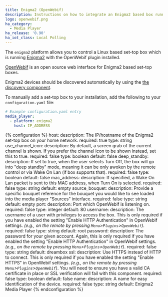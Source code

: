 ```yaml
---
title: Enigma2 (OpenWebif)
description: Instructions on how to integrate an Enigma2 based box running OpenWebif into Home Assistant.
logo: openwebif.png
ha_category:
  - Media Player
ha_release: '0.90'
ha_iot_class: Local Polling
---
```


The `enigma2` platform allows you to control a Linux based set-top box which is running [Enigma2](https://github.com/oe-alliance/oe-alliance-enigma2) with the OpenWebif plugin installed.

[OpenWebif](https://github.com/E2OpenPlugins/e2openplugin-OpenWebif) is an open source web interface for Enigma2 based set-top boxes.

Enigma2 devices should be discovered automatically by using the [the discovery component](/integrations/discovery/).

To manually add a set-top box to your installation, add the following to your `configuration.yaml` file:

```yaml
# Example configuration.yaml entry
media_player:
  - platform: enigma2
    host: IP_ADDRESS
```

{% configuration %}
  host:
    description: The IP/hostname of the Enigma2 set-top box on your home network.
    required: true
    type: string
  use_channel_icon:
    description: By default, a screen grab of the current channel is shown. If you prefer the channel icon to be shown instead, set this to true.
    required: false
    type: boolean
    default: false
  deep_standby:
    description: If set to true, when the user selects Turn Off, the box will go into "deep standby" mode, meaning it can be only awoken by the remote control or via Wake On Lan (if box supports that).
    required: false
    type: boolean
    default: false
  mac_address:
    description: If specified, a Wake On Lan packet is sent to this MAC address, when Turn On is selected.
    required: false
    type: string
    default: empty
  source_bouquet:
    description: Provide a specific bouquet reference for the bouquet you would like to see loaded into the media player "Sources" interface.
    required: false
    type: string
    default: empty
  port:
    description: Port which OpenWebif is listening on.
    required: false
    type: integer
    default: 80
  username:
    description: The username of a user with privileges to access the box. This is only required if you have enabled the setting "Enable HTTP Authentication" in OpenWebif settings. _(e.g., on the remote by pressing `Menu`>`Plugins`>`OpenWebif`)_.
    required: false
    type: string
    default: root
  password:
    description: The password for your given account. Again, this is only required if you have enabled the setting "Enable HTTP Authentication" in OpenWebif settings. _(e.g., on the remote by pressing `Menu`>`Plugins`>`OpenWebif`)_.
    required: false
    type: string
    default: dreambox
  ssl:
    description: Use HTTPS instead of HTTP to connect. This is only required if you have enabled the setting "Enable HTTPS" in OpenWebif settings. _(e.g., on the remote by pressing `Menu`>`Plugins`>`OpenWebif`)_. You will need to ensure you have a valid CA certificate in place or SSL verification will fail with this component.
    required: false
    type: boolean
    default: false
  name:
    description: A name for easy identification of the device.
    required: false
    type: string
    default: Enigma2 Media Player
{% endconfiguration %}
